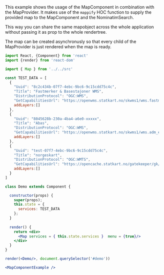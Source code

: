 This example shows the usage of the MapComponent in combination with the MapProvider.
It makes use of the `mappify` HOC function to supply the provided map to the MapComponent
and the NominatimSearch.

This way you can share the same mapobject across the whole application without passing
it as prop to the whole rendertree.

The map can be created asynchronusly so that every child of the MapProvider is just
rendered when the map is ready.

```jsx
import React, {Component} from 'react'
import {render} from 'react-dom'

import { Map } from '../../src'

const TEST_DATA = [
  {
    "Uuid": "8c2c434b-07f7-4ebc-9bc6-9c15cdd75c4c",
    "Title": "Fastmerker & Basestajoner WMS",
    "DistributionProtocol": "OGC:WMS",
    "GetCapabilitiesUrl": "https://openwms.statkart.no/skwms1/wms.fastmerker2?request=GetCapabilities&service=WMS",
    addLayers:[]
  },
  {
    "Uuid": "8045628b-230a-4ba4-a6e0-xxxxx",
    "Title": "Abas",
    "DistributionProtocol": "OGC:WMS",
    "GetCapabilitiesUrl": "https://openwms.statkart.no/skwms1/wms.adm_enheter?request=GetCapabilities&service=WMS",
    addLayers:[]
  },
  {
    "Uuid": "test-07f7-4ebc-9bc6-9c15cdd75c4c",
    "Title": "norgeskart",
    "DistributionProtocol": "OGC:WMTS",
    "GetCapabilitiesUrl": "https://opencache.statkart.no/gatekeeper/gk/gk.open_wmts?request=GetCapabilities&service=WMS",
    addLayers:[]
  }
]

class Demo extends Component {

  constructor(props) {
    super(props);
    this.state = {
      services: TEST_DATA
    };
  }
  
  render() {
    return <div>
      <Map services = { this.state.services }  menu = {true}/>
    </div>
  }
}

render(<Demo/>, document.querySelector('#demo'))

<MapComponentExample />
```
